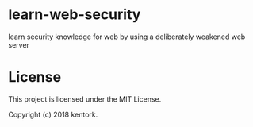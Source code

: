 # learn-web-security

learn security knowledge for web by using a deliberately weakened web server


# License

This project is licensed under the MIT License.

Copyright (c) 2018 kentork.

